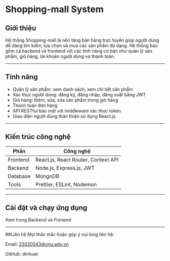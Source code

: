 # Shopping-mall System

## Giới thiệu

Hệ thống Shopping-mall là nền tảng bán hàng trực tuyến giúp người dùng dễ dàng tìm kiếm, lựa chọn và mua các sản phẩm đa dạng. Hệ thống bao gồm cả backend và frontend với các tính năng cơ bản như quản lý sản phẩm, giỏ hàng, tài khoản người dùng và thanh toán.

---

## Tính năng

- Quản lý sản phẩm: xem danh sách, xem chi tiết sản phẩm
- Xác thực người dùng: đăng ký, đăng nhập, đăng xuất bằng JWT
- Giỏ hàng: thêm, sửa, xóa sản phẩm trong giỏ hàng
- Thanh toán đơn hàng
- API RESTful bảo mật với middleware xác thực token
- Giao diện người dùng thân thiện sử dụng React.js

---

## Kiến trúc công nghệ

| Phần       | Công nghệ                 |
|------------|--------------------------|
| Frontend   | React.js, React Router, Context API |
| Backend    | Node.js, Express.js, JWT  |
| Database   | MongoDB     |
| Tools      | Prettier, ESLint, Nodemon|

---

## Cài đặt và chạy ứng dụng
Xem trong Backend và Fronend

---

##Liên hệ
Mọi thắc mắc hoặc góp ý vui lòng liên hệ:

Email: 23020043@vnu.edu.vn

GitHub: dinhuet
